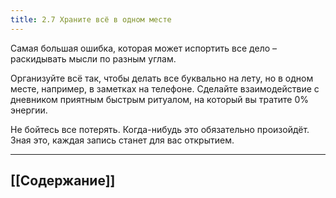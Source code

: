 ```yaml
---
title: 2.7 Храните всё в одном месте
---
```

Самая большая ошибка, которая может испортить все дело – раскидывать мысли по разным углам. 

Организуйте всё так, чтобы делать все буквально на лету, но в одном месте, например, в заметках на телефоне. Сделайте взаимодействие с дневником приятным быстрым ритуалом, на который вы тратите 0% энергии.

Не бойтесь все потерять. Когда-нибудь это обязательно произойдёт. Зная это, каждая запись станет для вас открытием.

---
## [[Содержание]]